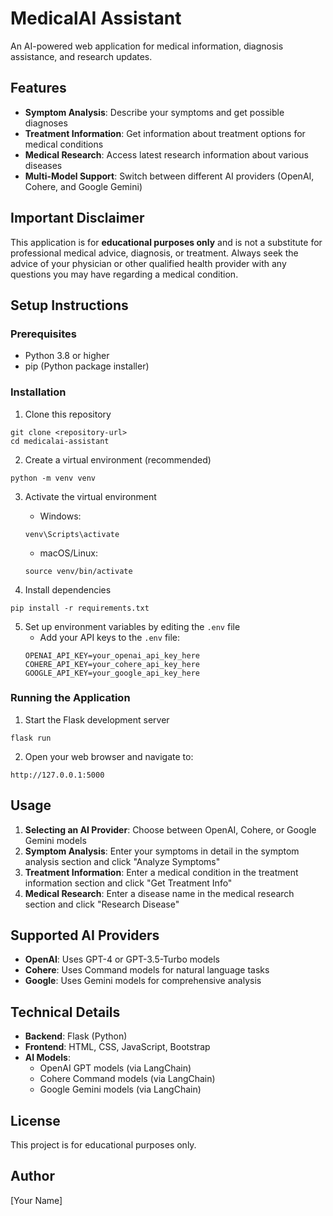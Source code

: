 # MedicalAI Assistant

An AI-powered web application for medical information, diagnosis assistance, and research updates.

## Features

- **Symptom Analysis**: Describe your symptoms and get possible diagnoses
- **Treatment Information**: Get information about treatment options for medical conditions
- **Medical Research**: Access latest research information about various diseases
- **Multi-Model Support**: Switch between different AI providers (OpenAI, Cohere, and Google Gemini)

## Important Disclaimer

This application is for **educational purposes only** and is not a substitute for professional medical advice, diagnosis, or treatment. Always seek the advice of your physician or other qualified health provider with any questions you may have regarding a medical condition.

## Setup Instructions

### Prerequisites

- Python 3.8 or higher
- pip (Python package installer)

### Installation

1. Clone this repository
```
git clone <repository-url>
cd medicalai-assistant
```

2. Create a virtual environment (recommended)
```
python -m venv venv
```

3. Activate the virtual environment
   - Windows:
   ```
   venv\Scripts\activate
   ```
   - macOS/Linux:
   ```
   source venv/bin/activate
   ```

4. Install dependencies
```
pip install -r requirements.txt
```

5. Set up environment variables by editing the `.env` file
   - Add your API keys to the `.env` file:
   ```
   OPENAI_API_KEY=your_openai_api_key_here
   COHERE_API_KEY=your_cohere_api_key_here
   GOOGLE_API_KEY=your_google_api_key_here
   ```

### Running the Application

1. Start the Flask development server
```
flask run
```

2. Open your web browser and navigate to:
```
http://127.0.0.1:5000
```

## Usage

1. **Selecting an AI Provider**: Choose between OpenAI, Cohere, or Google Gemini models
2. **Symptom Analysis**: Enter your symptoms in detail in the symptom analysis section and click "Analyze Symptoms"
3. **Treatment Information**: Enter a medical condition in the treatment information section and click "Get Treatment Info"
4. **Medical Research**: Enter a disease name in the medical research section and click "Research Disease"

## Supported AI Providers

- **OpenAI**: Uses GPT-4 or GPT-3.5-Turbo models
- **Cohere**: Uses Command models for natural language tasks
- **Google**: Uses Gemini models for comprehensive analysis

## Technical Details

- **Backend**: Flask (Python)
- **Frontend**: HTML, CSS, JavaScript, Bootstrap
- **AI Models**: 
  - OpenAI GPT models (via LangChain)
  - Cohere Command models (via LangChain)
  - Google Gemini models (via LangChain)

## License

This project is for educational purposes only.

## Author

[Your Name] 